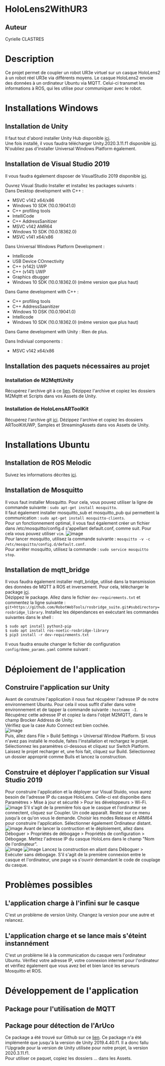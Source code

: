 # **HoloLens2WithUR3**
## **Auteur**
Cyrielle CLASTRES

# **Description**
Ce projet permet de coupler un robot UR3e virtuel sur un casque HoloLens2 à un robot réel UR3e via différents moyens. Le casque HoloLens2 envoie des données à un ordinateur Ubuntu via MQTT. Celui-ci transmet les informations à ROS, qui les utilise pour communiquer avec le robot.

# **Installations Windows**
## **Installation de Unity**
Il faut tout d'abord installer Unity Hub disponible [ici](https://unity3d.com/fr/get-unity/download "Unity Hub").  
Une fois installé, il vous faudra télécharger Unity.2020.3.11.f1 disponible [ici](https://unity3d.com/get-unity/download/archive "Unity.2020.3.11.f1"). N'oubliez pas d'installer Universal Windows Platform également.  

## **Installation de Visual Studio 2019**
Il vous faudra également disposer de VisualStudio 2019 disponible [ici](https://visualstudio.microsoft.com/fr/vs/older-downloads/ "VisualStudio 2019").  

Ouvrez Visual Studio Installer et installez les packages suivants :  
Dans Desktop development with C++ :  
- MSVC v142 x64/x86
- Windows 10 SDK (10.0.19041.0)
- C++ profiling tools
- IntelliCode
- C++ AddressSanitizer
- MSVC v142 AMR64
- Windows 10 SDK (10.0.18362.0)
- MSVC v141 x64/x86


Dans Universal Windows Platform Development :
- Intellicode
- USB Device COnnectivity
- C++ (v142) UWP
- C++ (v141) UWP
- Graphics dbugger
-  Windows 10 SDK (10.0.18362.0) (même version que plus haut)


Dans Game development with C++ :
- C++ profiling tools
- C++ AddressSaanitizer
- Windows 10 DSK (10.0.19041.0)
- Intellicode
- Windows 10 SDK (10.0.18362.0) (même version que plus haut)


Dans Game development with Unity : Rien de plus.

Dans Indiviual components :
- MSVC v142 x64/x86

## **Installation des paquets nécessaires au projet**
### **Installation de M2MqttUnity**
Récupérez l'archive git à ce [lien](https://github.com/gpvigano/M2MqttUnity "M2MqttUnity"). Dézippez l'archive et copiez les dossiers M2Mqttt et Scripts dans vos Assets de Unity.

### **Installation de HoloLensARToolKit**
Récupérez l'archive git [ici](https://github.com/qian256/HoloLensARToolKit "HololensARToolKit"). Dézippez l'archive et copiez les dossiers ARToolKitUWP, Samples et StreamingAssets dans vos Assets de Unity.

# **Installations Ubuntu**
## **Installation de ROS Melodic**
Suivez les informations décrites [ici](http://wiki.ros.org/melodic/Installation/Ubuntu "Ros Melodic").

## **Installation de Mosquitto**
Il vous faut installer Mosquitto. Pour cela, vous pouvez utiliser la ligne de commande suivante : `sudo apt-get install mosquitto`.  
Il faut également installer mosquitto_sub et mosquitto_pub qui permettent la communication : `sudo apt-get install mosquitto-clients`.  
Pour un fonctionnement optimal, il vous faut également créer un fichier dans /etc/mosquitto/config.d s'appellant default.conf, comme suit. Pour cela vous pouvez utiliser `vim`.
![image](../../Unity/MQTT_ROS_ArUcoBis/Images/Config%20mosquitto.png)  
Pour lancer mosquitto, utilisez la commande suivante : `mosquitto -v -c /etc/mosquitto/config.d/default.conf`.  
Pour arrêter mosquitto, utilisez la commande : `sudo service mosquitto stop`.

## **Installation de mqtt_bridge**
Il vous faudra également installer mqtt_bridge, utilisé dans la transmission des données de MQTT à ROS et inversement. Pour cela, télécharger le package [ici](https://github.com/groove-x/mqtt_bridge "mqtt_bridge").  
Dézippez le package. Allez dans le fichier `dev-requirements.txt` et commentez la ligne suivante : `git+https://github.com/RobotWebTools/rosbridge_suite.git#subdirectory=rosbridge_library`. Installez les dépendances en exécutant les commandes suivantes dans le shell :
```
$ sudo apt install python3-pip
$ sudo apt install ros-noetic-rosbridge-library
$ pip3 install -r dev-requirements.txt
```
Il vous faudra ensuite changer le fichier de configuration `config/demo_params.yaml` comme suivant :


# **Déploiement de l'application**
## **Construire l'application sur Unity**
Avant de construire l'application il nous faut récupérer l'adresse IP de notre environnement Ubuntu. Pour cela il vous suffit d'aller dans votre environnement et de tapper la commande suivante : `hostname -I`. Récupérez cette adresse IP et copiez la dans l'objet M2MQTT, dans le champ Brocker Address de Unity.  
Vérifiez que la case Auto Connect est bien cochée.  
![image](../MQTT_ROS_ArUcoBis/Images/MQTT%20Settings.jpg)  
Puis, allez dans File > Build Settings > Universal Window Platform. Si vous n'avez pas installé le module, faites l'installation et rechargez le projet. Sélectionnez les paramètres ci-dessous et cliquez sur Switch Platform.  
Laissez le projet recharger et, une fois fait, cliquez sur Build. Sélectionnez un dossier approprié comme Buils et lancez la construction.

## **Construire et déployer l'application sur Visual Studio 2019**
Pour construire l'application et la déployer sur Visual Stuido, vous aurez besoin de l'adresse IP du casque HoloLens. Celle-ci est disponibe dans Paramètres > Mise à jour et sécurité > Pour les développeurs > Wi-Fi.  
![image](../MQTT_ROS_ArUcoBis/Images/Mode%20d%C3%A9veloppeur%20casque.jpg)
S'il s'agit de la première fois que le casque et l'ordinateur se connectent, cliquez sur Coupler. Un code apparaît. Restez sur ce menu jusqu'à ce qu'on vous le demande.
Choisir les modes Release et ARM64 pour construire l'application. Sélectionner également Ordinateur distant.  
![image](../MQTT_ROS_ArUcoBis/Images/ARM64.jpg)
Avant de lancer la contruction et le déploiement, allez dans Déboguer > Propriétés de débogage > Propriétés de configuration > Débogage. Mettez l'adresse IP du casque HoloLens dans le champ "Nom de l'ordinateur".  
![image](../MQTT_ROS_ArUcoBis/Images/Propri%C3%A9t%C3%A9s%20de%20d%C3%A9bogage.png)
![image](../MQTT_ROS_ArUcoBis/Images/D%C3%A9bogage%20IP.png)
Lancez la construction en allant dans Déboguer > Exécuter sans débogage. S'il s'agit de la première connexion entre le casque et l'ordinateur, une page va s'ouvrir demandant le code de couplage du casque.

# **Problèmes possibles** 
## **L'application charge à l'infini sur le casque**
C'est un problème de version Unity. Changez la version pour une autre et relancez.

## **L'application charge et se lance mais s'éteint instannément**
C'est un problème lié à la communication du casque vers l'ordinateur Ubuntu. Vérifiez votre adresse IP, votre connexion internet pour l'ordinateur et vérifiez également que vous avez bel et bien lancé les serveurs Mosquitto et ROS.

# **Développement de l'application**
## **Package pour l'utilisation de MQTT**

## **Package pour détection de l'ArUco**
Ce package a été trouvé sur Github sur ce [lien](https://github.com/qian256/HoloLensARToolKit "HoloLensARToolkit"). Ce package n'a été implémenté que jusqu'à la version de Unity 2019.4.40.f1. Il a donc fallu l'Upgrade pour la version de Unity utilisée pour notre projet, la version 2020.3.11.f1.  
Pour utiliser ce paquet, copiez les dossiers ... dans les Assets.